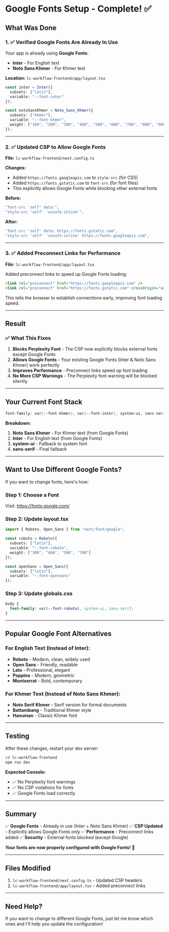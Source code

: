 # Google Fonts Setup - Complete! ✅

## What Was Done

### 1. ✅ Verified Google Fonts Are Already In Use

Your app is already using **Google Fonts**:
- **Inter** - For English text
- **Noto Sans Khmer** - For Khmer text

**Location:** `lc-workflow-frontend/app/layout.tsx`

```typescript
const inter = Inter({ 
  subsets: ["latin"],
  variable: "--font-inter"
});

const notoSansKhmer = Noto_Sans_Khmer({ 
  subsets: ["khmer"],
  variable: "--font-khmer",
  weight: ["100", "200", "300", "400", "500", "600", "700", "800", "900"]
});
```

---

### 2. ✅ Updated CSP to Allow Google Fonts

**File:** `lc-workflow-frontend/next.config.ts`

**Changes:**
- Added `https://fonts.googleapis.com` to `style-src` (for CSS)
- Added `https://fonts.gstatic.com` to `font-src` (for font files)
- This explicitly allows Google Fonts while blocking other external fonts

**Before:**
```typescript
"font-src 'self' data:",
"style-src 'self' 'unsafe-inline'",
```

**After:**
```typescript
"font-src 'self' data: https://fonts.gstatic.com",
"style-src 'self' 'unsafe-inline' https://fonts.googleapis.com",
```

---

### 3. ✅ Added Preconnect Links for Performance

**File:** `lc-workflow-frontend/app/layout.tsx`

Added preconnect links to speed up Google Fonts loading:

```html
<link rel="preconnect" href="https://fonts.googleapis.com" />
<link rel="preconnect" href="https://fonts.gstatic.com" crossOrigin="anonymous" />
```

This tells the browser to establish connections early, improving font loading speed.

---

## Result

### ✅ What This Fixes

1. **Blocks Perplexity Font** - The CSP now explicitly blocks external fonts except Google Fonts
2. **Allows Google Fonts** - Your existing Google Fonts (Inter & Noto Sans Khmer) work perfectly
3. **Improves Performance** - Preconnect links speed up font loading
4. **No More CSP Warnings** - The Perplexity font warning will be blocked silently

---

## Your Current Font Stack

```css
font-family: var(--font-khmer), var(--font-inter), system-ui, sans-serif;
```

**Breakdown:**
1. **Noto Sans Khmer** - For Khmer text (from Google Fonts)
2. **Inter** - For English text (from Google Fonts)
3. **system-ui** - Fallback to system font
4. **sans-serif** - Final fallback

---

## Want to Use Different Google Fonts?

If you want to change fonts, here's how:

### Step 1: Choose a Font
Visit: https://fonts.google.com/

### Step 2: Update layout.tsx

```typescript
import { Roboto, Open_Sans } from "next/font/google";

const roboto = Roboto({ 
  subsets: ["latin"],
  variable: "--font-roboto",
  weight: ["300", "400", "500", "700"]
});

const openSans = Open_Sans({ 
  subsets: ["latin"],
  variable: "--font-opensans"
});
```

### Step 3: Update globals.css

```css
body {
  font-family: var(--font-roboto), system-ui, sans-serif;
}
```

---

## Popular Google Font Alternatives

### For English Text (Instead of Inter):
- **Roboto** - Modern, clean, widely used
- **Open Sans** - Friendly, readable
- **Lato** - Professional, elegant
- **Poppins** - Modern, geometric
- **Montserrat** - Bold, contemporary

### For Khmer Text (Instead of Noto Sans Khmer):
- **Noto Serif Khmer** - Serif version for formal documents
- **Battambang** - Traditional Khmer style
- **Hanuman** - Classic Khmer font

---

## Testing

After these changes, restart your dev server:

```bash
cd lc-workflow-frontend
npm run dev
```

**Expected Console:**
- ✅ No Perplexity font warnings
- ✅ No CSP violations for fonts
- ✅ Google Fonts load correctly

---

## Summary

✅ **Google Fonts** - Already in use (Inter + Noto Sans Khmer)
✅ **CSP Updated** - Explicitly allows Google Fonts only
✅ **Performance** - Preconnect links added
✅ **Security** - External fonts blocked (except Google)

**Your fonts are now properly configured with Google Fonts!** 🎉

---

## Files Modified

1. `lc-workflow-frontend/next.config.ts` - Updated CSP headers
2. `lc-workflow-frontend/app/layout.tsx` - Added preconnect links

---

## Need Help?

If you want to change to different Google Fonts, just let me know which ones and I'll help you update the configuration!
